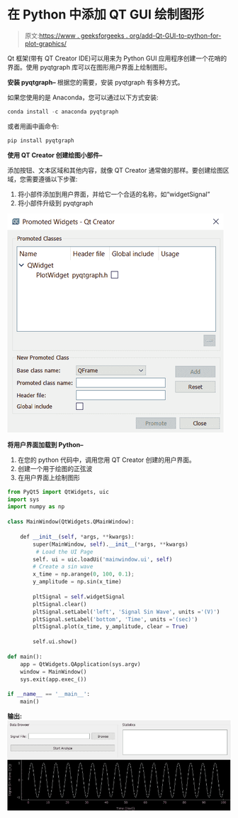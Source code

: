 # 在 Python 中添加 QT GUI 绘制图形

> 原文:[https://www . geeksforgeeks . org/add-Qt-GUI-to-python-for-plot-graphics/](https://www.geeksforgeeks.org/add-qt-gui-to-python-for-plotting-graphics/)

Qt 框架(带有 QT Creator IDE)可以用来为 Python GUI 应用程序创建一个花哨的界面。使用 pyqtgraph 库可以在图形用户界面上绘制图形。

**安装 pyqtgraph–**
根据您的需要，安装 pyqtgraph 有多种方式。

如果您使用的是 Anaconda，您可以通过以下方式安装:

```py
conda install -c anaconda pyqtgraph

```

或者用画中画命令:

```py
pip install pyqtgraph

```

**使用 QT Creator 创建绘图小部件–**

添加按钮、文本区域和其他内容，就像 QT Creator 通常做的那样。要创建绘图区域，您需要遵循以下步骤:

1.  将小部件添加到用户界面，并给它一个合适的名称，如“widgetSignal”
2.  将小部件升级到 pyqtgraph

![](img/bffeb9655895f33721efab923ca8548f.png)

**将用户界面加载到 Python–**

1.  在您的 python 代码中，调用您用 QT Creator 创建的用户界面。
2.  创建一个用于绘图的正弦波
3.  在用户界面上绘制图形

```py
from PyQt5 import QtWidgets, uic
import sys
import numpy as np

class MainWindow(QtWidgets.QMainWindow):

    def __init__(self, *args, **kwargs):
        super(MainWindow, self).__init__(*args, **kwargs)
         # Load the UI Page
        self. ui = uic.loadUi('mainwindow.ui', self)
        # Create a sin wave
        x_time = np.arange(0, 100, 0.1);
        y_amplitude = np.sin(x_time)

        pltSignal = self.widgetSignal
        pltSignal.clear()
        pltSignal.setLabel('left', 'Signal Sin Wave', units ='(V)')
        pltSignal.setLabel('bottom', 'Time', units ='(sec)')
        pltSignal.plot(x_time, y_amplitude, clear = True)

        self.ui.show()

def main():
    app = QtWidgets.QApplication(sys.argv)
    window = MainWindow()
    sys.exit(app.exec_())

if __name__ == '__main__':
    main()     
```

**输出:**
![](img/656d643abda6438f40f50b89d32e190e.png)